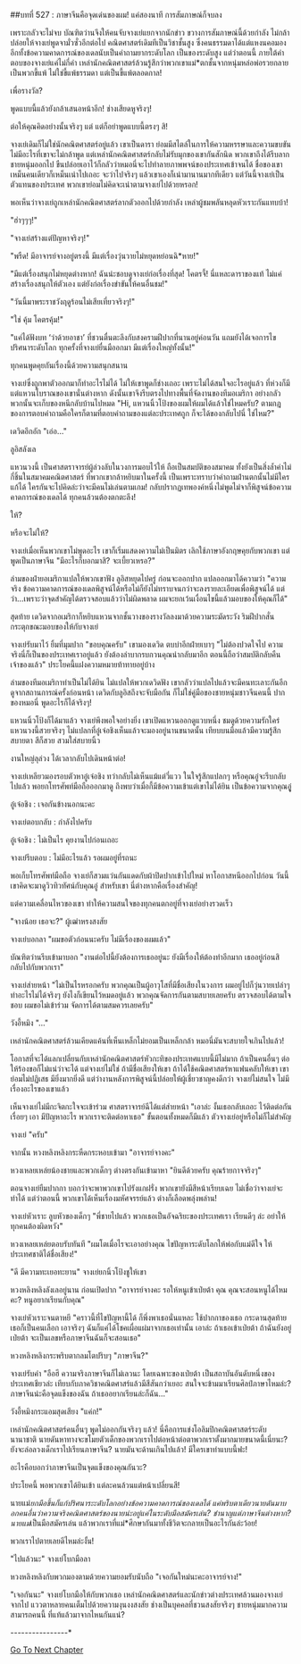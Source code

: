 ##บทที่ 527 : ภาษาจีนคือจุดเด่นของผม!
แค่สองนาที การสัมภาษณ์ก็จบลง


เพราะกลัวจะไม่จบ บัณฑิตว่านจึงให้คนจับจางเย่แยกจากนักข่าว ขวางการสัมภาษณ์นี้ด้วยกำลัง ไม่กล้าปล่อยให้จางเย่พูดจามั่วซั่วอีกต่อไป คณิตศาสตร์เดิมทีเป็นวิชาชั้นสูง ซึ่งคนธรรมดาได้แต่แหงนคอมอง อีกทั้งข้อความคาดการณ์ของเดลนับเป็นคำถามยากระดับโลก เป็นของระดับสูง แต่ว่าตอนนี้ ภายใต้คำตอบของจางเย่แค่ไม่กี่คำ เหล่านักคณิตศาสตร์ล้วนรู้สึกว่าพวกเขาแม่*ตกชั้นจากหนุ่มหล่อพ่อรวยกลายเป็นพวกขี้แพ้ ไม่ใช่ขี้แพ้ธรรมดา แต่เป็นขี้แพ้ตลอดกาล!


เพื่อรางวัล?


พูดแบบนี้แล้วยังกล้าเสนอหน้าอีก! ช่างเสียดหูจริงๆ!


ต่อให้คุณคิดอย่างนั้นจริงๆ แต่ แต่ก็อย่าพูดแบบนี้ตรงๆ สิ!


จางเย่เดิมก็ไม่ใช่นักคณิตศาสตร์อยู่แล้ว เขาเป็นดารา ย่อมมีสไตล์ในการให้ความหรรษาและความขบขัน ไม่มีอะไรที่เขาจะไม่กล้าพูด แต่เหล่านักคณิตศาสตร์กลับไม่รับมุกของเขากันสักนิด พวกเขาถึงได้รีบลากชายหนุ่มออกไป ขืนปล่อยเอาไว้ก็กลัวว่าหมอนี่จะไปทำลายภาพพจน์ของประเทศเข้าจนได้ ชื่อของเขาเหม็นคนเดียวก็เหม็นเน่าไปเถอะ จะว่าไปจริงๆ แล้วเขาเองก็เน่ามานานมากทีเดียว แต่วันนี้จางเย่เป็นตัวแทนของประเทศ พวกเขาย่อมไม่คิดจะเน่าตามจางเย่ไปด้วยหรอก!


พอเห็นว่าจางเย่ถูกเหล่านักคณิตศาสตร์ลากตัวออกไปด้วยกำลัง เหล่าผู้ชมพลันหลุดหัวเราะกันแทบบ้า!


"ฮ่าๆๆๆ!"


"จางเย่สร้างแต่ปัญหาจริงๆ!"


"พรืด! มีอาจารย์จางอยู่ตรงนี้ มีแต่เรื่องวุ่นวายไม่หยุดหย่อนฉิ*หาย!"


"มีแต่เรื่องสนุกไม่หยุดต่างหาก! ฉันน่ะชอบดูจางเย่ก่อเรื่องที่สุด! โคตรจี้! นี่แหละดาราของแท้ ไม่แค่สร้างเรื่องสนุกให้ตัวเอง แต่ยังก่อเรื่องขำขันให้คนอื่นชม!"


"วันนี้มาพระราชวังฤดูร้อนไม่เสียเที่ยวจริงๆ!"


"ใช่ คุ้ม โคตรคุ้ม!"


"แค่ได้ฟังบท ‘ว่าด้วยอาชา’ ที่ชวนตื่นตะลึงกับสงครามฝีปากที่นานอยู่ค่อนวัน แถมยังได้เจอการไขปริศนาระดับโลก ทุกครั้งที่จางเย่ยื่นมืออกมา มีแต่เรื่องใหญ่ทั้งนั้น!"


ทุกคนพูดคุยกันเรื่องนี้ด้วยความสนุกสนาน


จางเย่ซึ่งถูกพาตัวออกมาก็ทำอะไรไม่ได้ ไม่ให้เขาพูดก็ช่างเถอะ เพราะไม่ได้สนใจอะไรอยู่แล้ว ที่ห่วงก็มีแต่แหวนโบราณของเขานั่นต่างหาก ดังนั้นเขาจึงรีบตรงไปทางพื้นที่จัดงานของทีมอเมริกา อย่างกลัวพวกนั้นจะเก็บของหนีกลับบ้านไปหมด "Hi, แหวนนิ้วโป้งของผมให้ผมได้แล้วใช่ไหมครับ? ตามกฎของการตอบคำถามคือใครก็ตามที่ตอบคำถามของแต่ละประเทศถูก ก็จะได้ของกลับไปนี่ ใช่ไหม?"


เดวิดอึกอัก "เอ่อ..."


ลูอิสลังเล


แหวนวงนี้ เป็นศาสตราจารย์ผู้ล่วงลับในวงการมอบไว้ให้ ถือเป็นสมบัติของสมาคม ทั้งยังเป็นสิ่งล้ำค่าไม่กี่ชิ้นในสมาคมคณิตศาสตร์ ที่พวกเขากล้าหยิบมาในครั้งนี้ เป็นเพราะทราบว่าคำถามฝ่านตกนั้นไม่มีใครแก้ได้ ใครกันจะไปคิดล่ะว่าจะมีคนไม่เล่นตามเกม! กลับปรากฏเทพองค์หนึ่งไม่พูดไม่จาก็พิสูจน์ข้อความคาดการณ์ของเดลได้ ทุกคนล้วนต้องตกตะลึง!


ให้?


หรือจะไม่ให้?


จางเย่เมื่อเห็นพวกเขาไม่พูดอะไร เขาก็เริ่มแสดงความไม่เป็นมิตร เลิกใช้ภาษาอังกฤษคุยกับพวกเขา แต่พูดเป็นภาษาจีน "มีอะไรก็บอกมาสิ? จะเบี้ยวเหรอ?"


ล่ามของฝ่ายอเมริกาแปลให้พวกเขาฟัง
ลูอิสหยุดไปครู่ ก่อนจะออกปาก แปลออกมาได้ความว่า "ความจริง ข้อความคาดการณ์ของเดลพิสูจน์ได้หรือไม่ก็ยังไม่ทราบจนกว่าจะลงรายละเอียดเพื่อพิสูจน์ได้ แต่ว่า...เพราะว่าจุดสำคัญได้ตรวจสอบแล้วว่าไม่ผิดพลาด ผมจะยกเว้นเงื่อนไขนี้แล้วมอบของให้คุณก็ได้"


สุดท้าย เดวิดจากอเมริกาก็หยิบแหวนจากชั้นวางของรางวัลลงมาด้วยความระมัดระวัง ริมฝีปากสั่นกระตุกขณะมอบของให้กับจางเย่


จางเย่รับมาไว้ ยิ้มที่มุมปาก "ขอบคุณครับ" เขามองเดวิด ตบบ่าอีกฝ่ายเบาๆ "ไม่ต้องปวดใจไป ความจริงนี่ก็เป็นของประเทศเราอยู่แล้ว ยังต้องลำบากรบกวนคุณนำกลับมาอีก ตอนนี้ถือว่าสมบัติกลับคืนเจ้าของแล้ว" ประโยคนี้แฝงความหมายท้าทายอยู่บ้าง


ล่ามของทีมอเมริกาทำเป็นไม่ได้ยิน ไม่แปลให้พวกเดวิดฟัง เขากลัวว่าแปลไปแล้วจะมีคนทะเลาะกันอีก ดูจากสถานการณ์ครั้งก่อนหน้า เดวิดกับลูอิสถึงจะจับมือกัน ก็ไม่ใช่คู่มือของชายหนุ่มชาวจีนคนนี้ ปากของหมอนี่ พูดอะไรก็ได้จริงๆ!


แหวนนิ้วโป้งก็ได้มาแล้ว จางเย่พึงพอใจอย่างยิ่ง เขาเปิดแหวนออกดูแวบหนึ่ง ชมดูด้วยความรักใคร่ แหวนวงนี้สวยจริงๆ ไม่แปลกที่อู๋เจ๋อชิงเห็นแล้วจะมองอยู่นานขนาดนั้น เทียบบนมือแล้วมีความรู้สึกสบายตา สีก็สวย สวมใส่สบายนิ้ว


งานใหญ่ลุล่วง ได้เวลากลับไปเดินหน้าต่อ!


จางเย่เหลียวมองรอบตัวหาอู๋เจ๋อชิง ทว่ากลับไม่เห็นแม้แต่วี่แวว ในใจรู้สึกแปลกๆ หรือคุณอู๋จะรีบกลับไปแล้ว พอยกโทรศัพท์มือถือออกมาดู ถึงพบว่าเมื่อกี้มีข้อความเข้าแต่เขาไม่ได้ยิน เป็นข้อความจากคุณอูู๋


อู๋เจ๋อชิง : เจอกันข้างนอกนะคะ


จางเย่ตอบกลับ : กำลังไปครับ


อู๋เจ๋อชิง : ไม่เป็นไร คุยงานไปก่อนเถอะ


จางเย่รีบตอบ : ไม่มีอะไรแล้ว รอผมอยู่ที่รถนะ


พอเก็บโทรศัพท์มือถือ จางเย่ก็สวมแว่นกันแดดกับผ้าปิดปากเข้าไปใหม่ หาโอกาสหนีออกไปก่อน วันนี้เขาคิดจะมาดูวิวทิวทัศน์กับคุณอู๋ สำหรับเขา นี่ต่างหากคือเรื่องสำคัญ!


แต่ความเคลื่อนไหวของเขา ทำให้ความสนใจของทุกคนตกอยู่ที่จางเย่อย่างรวดเร็ว


"จางน้อย เธอจะ?" ผู้เฒ่าหรงสงสัย


จางเย่บอกลา "ผมขอตัวก่อนนะครับ ไม่มีเรื่องของผมแล้ว"


บัณฑิตว่านรีบเข้ามาบอก "งานต่อไปนี้ยังต้องการเธออยู่นะ ยังมีเรื่องให้ต้องทำอีกมาก เธออยู่ก่อนสิ กลับไปกับพวกเรา"


จางเย่ส่ายหน้า "ไม่เป็นไรหรอกครับ พวกคุณเป็นผู้อาวุโสที่มีชื่อเสียงในวงการ ผมอยู่ไปก็วุ่นวายเปล่าๆ ทำอะไรไม่ได้จริงๆ ยังไงก็เขียนไว้หมดอยู่แล้ว พวกคุณจัดการกันตามสบายเลยครับ ตรวจสอบได้ตามใจชอบ ผมขอไม่เข้าร่วม จัดการได้ตามสมควรเลยครับ"


วังอี้หมิง "..."


เหล่านักคณิตศาสตร์ล้วนเคียดแค้นที่เห็นเหล็กไม่ยอมเป็นเหล็กกล้า หมอนี่มันจะสบายใจเกินไปแล้ว!


โอกาสที่จะได้แลกเปลี่ยนกับเหล่านักคณิตศาสตร์หัวกะทิของประเทศแบบนี้มีไม่มาก ถ้าเป็นคนอื่นๆ ต่อให้ร้องขอก็ไม่แน่ว่าจะได้ แต่จางเย่ไม่ใช่ ถ้ามีชื่อเสียงให้เขา ถ้าได้ใช้คณิตศาสตร์หาแฟนคลับให้เขา เขาย่อมไม่ปฏิเสธ มียิ่งมากยิ่งดี แต่ว่างานหลังการพิสูจน์นี้ปล่อยให้ผู้เชี่ยวชาญคงดีกว่า จางเย่ไม่สนใจ ไม่มีเรื่องอะไรของเขาแล้ว


เห็นจางเย่ไม่มีกะจิตกะใจจะเข้าร่วม ศาสตราจารย์ฉีได้แต่ส่ายหน้า "เอาล่ะ งั้นเธอกลับเถอะ ไว้ติดต่อกันเรื่อยๆ เอา มีปัญหาอะไร พวกเราจะติดต่อหาเธอ" ขั้นตอนทั้งหมดก็มีแล้ว ตัวจางเย่อยู่หรือไม่ก็ไม่สำคัญ


จางเย่ "ครับ"


จากนั้น หวงหลิงหลิงกระหืดกระหอบเข้ามา "อาจารย์จางคะ"


หวงเหลยเหล่ยน้องชายและพวกเด็กๆ ต่างตรงกันเข้ามาหา "ยินดีด้วยครับ คุณร้ายกาจจริงๆ"


ตอนจางเย่ยืมปากกา บอกว่าจะพาพวกเขาไปรังแกฝรั่ง พวกเขายังมีสีหน้าเรียบเฉย ไม่เชื่อว่าจางเย่จะทำได้ แต่ว่าตอนนี้ พวกเขาได้เห็นเรื่องมหัศจรรย์แล้ว ต่างก็เลือดพลุ่งพล่าน!


จางเย่หัวเราะ ลูบหัวของเด็กๆ "พี่ชายไปแล้ว พวกเธอเป็นอัจฉริยะของประเทศเรา เรียนดีๆ ล่ะ อย่าให้ทุกคนต้องผิดหวัง"


หวงเหลยเหล่ยตอบรับทันที "ผมโตเมื่อไรจะเอาอย่างคุณ ไขปัญหาระดับโลกให้พ่อกับแม่ดีใจ ให้ประเทศชาติได้ชื่อเสียง!"


"ดี มีความทะเยอทะยาน" จางเย่ยกนิ้วโป้งชูให้เขา


หวงหลิงหลิงลังเลอยู่นาน ก่อนเปิดปาก "อาจารย์จางคะ รอให้หนูเข้าเป่ยต้า คุณ คุณจะสอนหนูได้ไหมคะ? หนูอยากเรียนกับคุณ"


จางเย่หัวเราะจนตาหยี "คราวนี้ที่ไขปัญหานี้ได้ ก็พึ่งพาเธอนั่นแหละ ใช้ปากกาของเธอ กระดานสุดท้ายเธอก็เป็นคนเลือก เอาจริงๆ ฉันก็แค่ได้โชคเผื่อแผ่มาจากเธอเท่านั้น เอาล่ะ ถ้าเธอเข้าเป่ยต้า ถ้าฉันยังอยู่เป่ยต้า จะเป็นเลขหรือภาษาจีนฉันก็จะสอนเธอ"


หวงหลิงหลิงกระพริบตากลมโตปริบๆ "ภาษาจีน?"


จางเย่รับคำ "อือฮึ ความจริงภาษาจีนก็ไม่เลวนะ โดยเฉพาะของเป่ยต้า เป็นสถาบันอันดับหนึ่งของประเทศเชียวล่ะ เทียบกับภาควิชาคณิตศาสร์แล้วมีสีสันกว่าเยอะ สนใจจะข้ามมาเรียนศิลป์ภาษาไหมล่ะ? ภาษาจีนน่ะคือจุดแข็งของฉัน ถ้าเธออยากเรียนล่ะก็ฉัน..."


วังอี้หมิงกระแอมสุดเสียง "แค่ก!"


เหล่านักคณิตศาสตร์คนอื่นๆ พูดไม่ออกกันจริงๆ แล้ว! นี่คือการแข่งโอลิมปิกคณิตศาสตร์ระดับนานาชาติ นายดันหาทางจะขโมยตัวเด็กของพวกเราไปต่อหน้าต่อตาพวกเราตั้งมากมายขนาดนี้เนี่ยนะ? ยังจะล่อลวงเด็กเราไปเรียนภาษาจีน? นายมันจะด้านเกินไปแล้ว! มีใครเขาทำแบบนี้ฟะ!


อะไรคือบอกว่าภาษาจีนเป็นจุดแข็งของคุณกันวะ?


ประโยคนี้ พอพวกเขาได้ยินเข้า แต่ละคนล้วนแต่หน้าเปลี่ยนสี!


นายแม่*ยกมือขึ้นก็แก้ปริศนาระะดับโลกอย่างข้อความคาดการณ์ของเดลได้ แค่พริบตาเดียวนายดันมาบอกคนอื่นว่าความจริงคณิตศาสตร์ของนายน่ะอยู่แค่ในระดับมือสมัครเล่น? ชำนาญแต่ภาษาจีนต่างหาก? นายแม่*เป็นมือสมัครเล่น แล้วพวกเราที่แม่*ศึกษากันมาทั้งชีวิตจะกลายเป็นอะไรกันล่ะว้อย!


พวกเราไปตายเลยดีไหมล่ะงั้น!


"ไปแล้วนะ" จางเย่โบกมือลา


หวงหลิงหลิงกับพวกมองตามด้วยความยอมรับนับถือ "เจอกันใหม่นะคะอาจารย์จาง!"


"เจอกันนะ" จางเย่โบกมือให้กับพวกเธอ
เหล่านักคณิตศาสตร์และนักข่าวต่างประเทศล้วนมองจางเย่จากไป แววตาหลายคนเต็มไปด้วยความงุนงงสงสัย ช่างเป็นบุคคลที่ชวนสงสัยจริงๆ ชายหนุ่มมากความสามารถคนนี้ ที่แท้แล้วมาจากไหนกันแน่?


*-*-*-*-*-*-*-*-*-*-*-*-*-*-*-*-*


[Go To Next Chapter]( ./28.md)